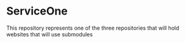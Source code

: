 # ServiceOne

This repository represents one of the three repositories that will hold websites that will use submodules
